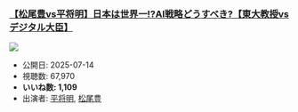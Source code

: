### [【松尾豊vs平将明】日本は世界一!?AI戦略どうすべき?【東大教授vsデジタル大臣】](https://www.youtube.com/watch?v=oVOBt1IQKf0)
[![](https://img.youtube.com/vi/oVOBt1IQKf0/sddefault.jpg)](https://www.youtube.com/watch?v=oVOBt1IQKf0)
-   公開日: 2025-07-14
-   視聴数: 67,970
-   **いいね数: 1,109**
-   出演者: [平将明](/rehacq_fan/people/平将明 "wikilink"), [松尾豊](/rehacq_fan/people/松尾豊 "wikilink")
